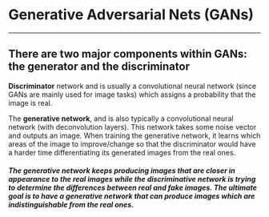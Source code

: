 # **Generative Adversarial Nets (GANs)**

---
## There are two major components within GANs: the generator and the discriminator

**Discriminator** network and is usually a convolutional neural network (since GANs are mainly used for image tasks) which assigns a probability that the image is real.

The **generative network**, and is also typically a convolutional neural network (with deconvolution layers). This network takes some noise vector and outputs an image. When training the generative network, it learns which areas of the image to improve/change so that the discriminator would have a harder time differentiating its generated images from the real ones.


#### *The generative network keeps producing images that are closer in appearance to the real images while the discriminative network is trying to determine the differences between real and fake images. The ultimate goal is to have a generative network that can produce images which are indistinguishable from the real ones.*
